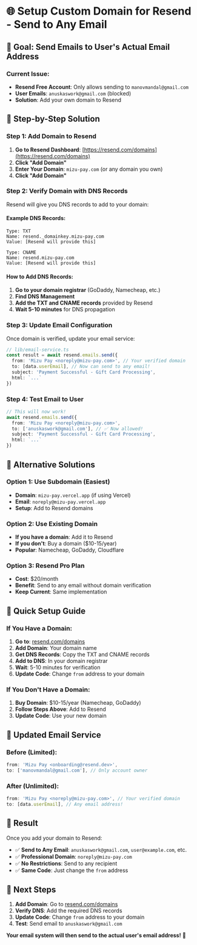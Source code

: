 # 🌐 Setup Custom Domain for Resend - Send to Any Email

## 🎯 Goal: Send Emails to User's Actual Email Address

### **Current Issue:**
- **Resend Free Account**: Only allows sending to `manovmandal@gmail.com`
- **User Emails**: `anuskaswork@gmail.com` (blocked)
- **Solution**: Add your own domain to Resend

## 🚀 Step-by-Step Solution

### **Step 1: Add Domain to Resend**

1. **Go to Resend Dashboard**: [https://resend.com/domains](https://resend.com/domains)
2. **Click "Add Domain"**
3. **Enter Your Domain**: `mizu-pay.com` (or any domain you own)
4. **Click "Add Domain"**

### **Step 2: Verify Domain with DNS Records**

Resend will give you DNS records to add to your domain:

#### **Example DNS Records:**
```
Type: TXT
Name: resend._domainkey.mizu-pay.com
Value: [Resend will provide this]

Type: CNAME  
Name: resend.mizu-pay.com
Value: [Resend will provide this]
```

#### **How to Add DNS Records:**
1. **Go to your domain registrar** (GoDaddy, Namecheap, etc.)
2. **Find DNS Management**
3. **Add the TXT and CNAME records** provided by Resend
4. **Wait 5-10 minutes** for DNS propagation

### **Step 3: Update Email Configuration**

Once domain is verified, update your email service:

```typescript
// lib/email-service.ts
const result = await resend.emails.send({
  from: 'Mizu Pay <noreply@mizu-pay.com>', // Your verified domain
  to: [data.userEmail], // Now can send to any email!
  subject: 'Payment Successful - Gift Card Processing',
  html: `...`
})
```

### **Step 4: Test Email to User**

```typescript
// This will now work!
await resend.emails.send({
  from: 'Mizu Pay <noreply@mizu-pay.com>',
  to: ['anuskaswork@gmail.com'], // ✅ Now allowed!
  subject: 'Payment Successful - Gift Card Processing',
  html: `...`
})
```

## 🎯 Alternative Solutions

### **Option 1: Use Subdomain (Easiest)**
- **Domain**: `mizu-pay.vercel.app` (if using Vercel)
- **Email**: `noreply@mizu-pay.vercel.app`
- **Setup**: Add to Resend domains

### **Option 2: Use Existing Domain**
- **If you have a domain**: Add it to Resend
- **If you don't**: Buy a domain ($10-15/year)
- **Popular**: Namecheap, GoDaddy, Cloudflare

### **Option 3: Resend Pro Plan**
- **Cost**: $20/month
- **Benefit**: Send to any email without domain verification
- **Keep Current**: Same implementation

## 🚀 Quick Setup Guide

### **If You Have a Domain:**
1. **Go to**: [resend.com/domains](https://resend.com/domains)
2. **Add Domain**: Your domain name
3. **Get DNS Records**: Copy the TXT and CNAME records
4. **Add to DNS**: In your domain registrar
5. **Wait**: 5-10 minutes for verification
6. **Update Code**: Change `from` address to your domain

### **If You Don't Have a Domain:**
1. **Buy Domain**: $10-15/year (Namecheap, GoDaddy)
2. **Follow Steps Above**: Add to Resend
3. **Update Code**: Use your new domain

## 📧 Updated Email Service

### **Before (Limited):**
```typescript
from: 'Mizu Pay <onboarding@resend.dev>',
to: ['manovmandal@gmail.com'], // Only account owner
```

### **After (Unlimited):**
```typescript
from: 'Mizu Pay <noreply@mizu-pay.com>', // Your verified domain
to: [data.userEmail], // Any email address!
```

## 🎉 Result

Once you add your domain to Resend:

- ✅ **Send to Any Email**: `anuskaswork@gmail.com`, `user@example.com`, etc.
- ✅ **Professional Domain**: `noreply@mizu-pay.com`
- ✅ **No Restrictions**: Send to any recipient
- ✅ **Same Code**: Just change the `from` address

## 🚀 Next Steps

1. **Add Domain**: Go to [resend.com/domains](https://resend.com/domains)
2. **Verify DNS**: Add the required DNS records
3. **Update Code**: Change `from` address to your domain
4. **Test**: Send email to `anuskaswork@gmail.com`

**Your email system will then send to the actual user's email address!** 🎉
